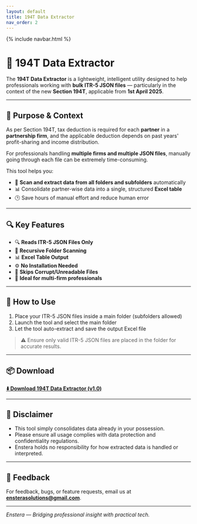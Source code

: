 ```yaml
---
layout: default
title: 194T Data Extractor
nav_order: 2
---
```

{% include navbar.html %}

# 🧾 194T Data Extractor

The **194T Data Extractor** is a lightweight, intelligent utility designed to help professionals working with **bulk ITR-5 JSON files** — particularly in the context of the new **Section 194T**, applicable from **1st April 2025**.

---

## 🎯 Purpose & Context

As per Section 194T, tax deduction is required for each **partner** in a **partnership firm**, and the applicable deduction depends on past years' profit-sharing and income distribution.

For professionals handling **multiple firms and multiple JSON files**, manually going through each file can be extremely time-consuming.

This tool helps you:
- 📁 **Scan and extract data from all folders and subfolders** automatically  
- 📊 Consolidate partner-wise data into a single, structured **Excel table**  
- 🕒 Save hours of manual effort and reduce human error  

---

## 🔍 Key Features

- 🔍 **Reads ITR-5 JSON Files Only**  
- 📂 **Recursive Folder Scanning**  
- 📊 **Excel Table Output**  
- ⚙️ **No Installation Needed**  
- 🧠 **Skips Corrupt/Unreadable Files**  
- 🧾 **Ideal for multi-firm professionals**

---

## 🧰 How to Use

1. Place your ITR-5 JSON files inside a main folder (subfolders allowed)
2. Launch the tool and select the main folder
3. Let the tool auto-extract and save the output Excel file

> ⚠️ Ensure only valid ITR-5 JSON files are placed in the folder for accurate results.

---

## 📦 Download

**[⬇️ Download 194T Data Extractor (v1.0)](https://github.com/ensTera/ensTera.github.io/releases/download/1.0.0.0/194T.Data.Extractor.exe)**

---

## 🔐 Disclaimer

- This tool simply consolidates data already in your possession.
- Please ensure all usage complies with data protection and confidentiality regulations.
- Enstera holds no responsibility for how extracted data is handled or interpreted.

---

## 💬 Feedback

For feedback, bugs, or feature requests, email us at **ensterasolutions@gmail.com**.

---
*Enstera — Bridging professional insight with practical tech.*
